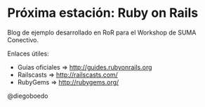 Próxima estación: Ruby on Rails
===============================

Blog de ejemplo desarrollado en RoR para el Workshop de SUMA Conectivo.

Enlaces útiles:

- Guías oficiales => http://guides.rubyonrails.org
- Railscasts => http://railscasts.com/
- RubyGems => http://rubygems.org/

@diegoboedo

